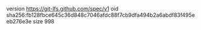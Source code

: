 version https://git-lfs.github.com/spec/v1
oid sha256:fb128fbce645c36d848c7046afdc88f7cb9dfa494b2a6abdf83f495eeb276e3e
size 998

